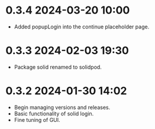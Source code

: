 # 0.3.4 2024-03-20 10:00

+ Added popupLogin into the continue placeholder page. 

# 0.3.3 2024-02-03 19:30

+ Package solid renamed to solidpod.

# 0.3.2 2024-01-30 14:02

+ Begin managing versions and releases.
+ Basic functionality of solid login.
+ Fine tuning of GUI.
